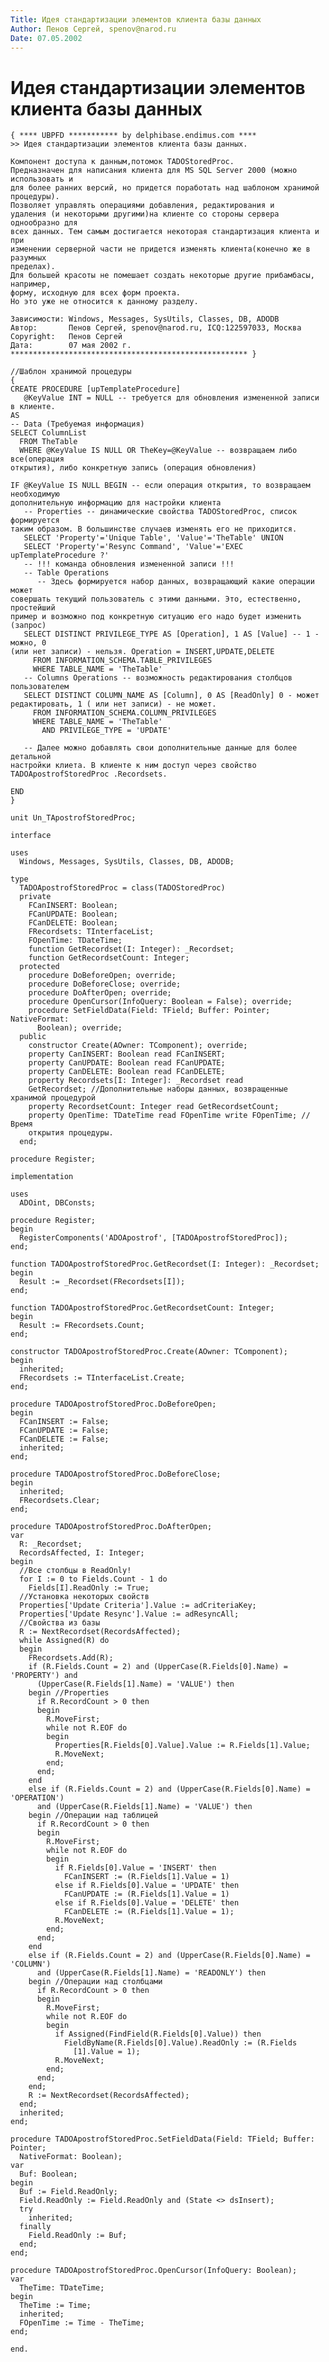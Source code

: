 ```yaml
---
Title: Идея стандартизации элементов клиента базы данных
Author: Пенов Сергей, spenov@narod.ru
Date: 07.05.2002
---
```



Идея стандартизации элементов клиента базы данных
=================================================

    { **** UBPFD *********** by delphibase.endimus.com ****
    >> Идея стандартизации элементов клиента базы данных.
     
    Компонент доступа к данным,потомок TADOStoredProc.
    Предназначен для написания клиента для MS SQL Server 2000 (можно использовать и
    для более ранних версий, но придется поработать над шаблоном хранимой
    процедуры).
    Позволяет управлять операциями добавления, редактирования и
    удаления (и некоторыми другими)на клиенте со стороны сервера однообразно для
    всех данных. Тем самым достигается некоторая стандартизация клиента и при
    изменении серверной части не придется изменять клиента(конечно же в разумных
    пределах).
    Для большей красоты не помешает создать некоторые другие прибамбасы, например,
    форму, исходную для всех форм проекта.
    Но это уже не относится к данному разделу.
     
    Зависимости: Windows, Messages, SysUtils, Classes, DB, ADODB
    Автор:       Пенов Сергей, spenov@narod.ru, ICQ:122597033, Москва
    Copyright:   Пенов Сергей
    Дата:        07 мая 2002 г.
    ***************************************************** }
     
    //Шаблон хранимой процедуры
    {
    CREATE PROCEDURE [upTemplateProcedure]
       @KeyValue INT = NULL -- требуется для обновления измененной записи в клиенте.
    AS
    -- Data (Требуемая информация)
    SELECT ColumnList
      FROM TheTable
      WHERE @KeyValue IS NULL OR TheKey=@KeyValue -- возвращаем либо все(операция
    открытия), либо конкретную запись (операция обновления)
     
    IF @KeyValue IS NULL BEGIN -- если операция открытия, то возвращаем необходимую
    дополнительную информацию для настройки клиента
       -- Properties -- динамические свойства TADOStoredProc, список формируется
    таким образом. В большинстве случаев изменять его не приходится.
       SELECT 'Property'='Unique Table', 'Value'='TheTable' UNION
       SELECT 'Property'='Resync Command', 'Value'='EXEC upTemplateProcedure ?'
       -- !!! команда обновления измененной записи !!!
       -- Table Operations
          -- Здесь формируется набор данных, возвращающий какие операции может
    совершать текущий пользователь с этими данными. Это, естественно, простейший
    пример и возможно под конкретную ситуацию его надо будет изменить (запрос)
       SELECT DISTINCT PRIVILEGE_TYPE AS [Operation], 1 AS [Value] -- 1 - можно, 0
    (или нет записи) - нельзя. Operation = INSERT,UPDATE,DELETE
         FROM INFORMATION_SCHEMA.TABLE_PRIVILEGES
         WHERE TABLE_NAME = 'TheTable'
       -- Columns Operations -- возможность редактирования столбцов пользователем
       SELECT DISTINCT COLUMN_NAME AS [Column], 0 AS [ReadOnly] 0 - может
    редактировать, 1 ( или нет записи) - не может.
         FROM INFORMATION_SCHEMA.COLUMN_PRIVILEGES
         WHERE TABLE_NAME = 'TheTable'
           AND PRIVILEGE_TYPE = 'UPDATE'
     
       -- Далее можно добавлять свои дополнительные данные для более детальной
    настройки клиета. В клиенте к ним доступ через свойство
    TADOApostrofStoredProc .Recordsets.
     
    END
    }
     
    unit Un_TApostrofStoredProc;
     
    interface
     
    uses
      Windows, Messages, SysUtils, Classes, DB, ADODB;
     
    type
      TADOApostrofStoredProc = class(TADOStoredProc)
      private
        FCanINSERT: Boolean;
        FCanUPDATE: Boolean;
        FCanDELETE: Boolean;
        FRecordsets: TInterfaceList;
        FOpenTime: TDateTime;
        function GetRecordset(I: Integer): _Recordset;
        function GetRecordsetCount: Integer;
      protected
        procedure DoBeforeOpen; override;
        procedure DoBeforeClose; override;
        procedure DoAfterOpen; override;
        procedure OpenCursor(InfoQuery: Boolean = False); override;
        procedure SetFieldData(Field: TField; Buffer: Pointer; NativeFormat:
          Boolean); override;
      public
        constructor Create(AOwner: TComponent); override;
        property CanINSERT: Boolean read FCanINSERT;
        property CanUPDATE: Boolean read FCanUPDATE;
        property CanDELETE: Boolean read FCanDELETE;
        property Recordsets[I: Integer]: _Recordset read
        GetRecordset; //Дополнительные наборы данных, возвращенные хранимой процедурой
        property RecordsetCount: Integer read GetRecordsetCount;
        property OpenTime: TDateTime read FOpenTime write FOpenTime; //Время
        открытия процедуры.
      end;
     
    procedure Register;
     
    implementation
     
    uses
      ADOint, DBConsts;
     
    procedure Register;
    begin
      RegisterComponents('ADOApostrof', [TADOApostrofStoredProc]);
    end;
     
    function TADOApostrofStoredProc.GetRecordset(I: Integer): _Recordset;
    begin
      Result := _Recordset(FRecordsets[I]);
    end;
     
    function TADOApostrofStoredProc.GetRecordsetCount: Integer;
    begin
      Result := FRecordsets.Count;
    end;
     
    constructor TADOApostrofStoredProc.Create(AOwner: TComponent);
    begin
      inherited;
      FRecordsets := TInterfaceList.Create;
    end;
     
    procedure TADOApostrofStoredProc.DoBeforeOpen;
    begin
      FCanINSERT := False;
      FCanUPDATE := False;
      FCanDELETE := False;
      inherited;
    end;
     
    procedure TADOApostrofStoredProc.DoBeforeClose;
    begin
      inherited;
      FRecordsets.Clear;
    end;
     
    procedure TADOApostrofStoredProc.DoAfterOpen;
    var
      R: _Recordset;
      RecordsAffected, I: Integer;
    begin
      //Все столбцы в ReadOnly!
      for I := 0 to Fields.Count - 1 do
        Fields[I].ReadOnly := True;
      //Установка некоторых свойств
      Properties['Update Criteria'].Value := adCriteriaKey;
      Properties['Update Resync'].Value := adResyncAll;
      //Свойства из базы
      R := NextRecordset(RecordsAffected);
      while Assigned(R) do
      begin
        FRecordsets.Add(R);
        if (R.Fields.Count = 2) and (UpperCase(R.Fields[0].Name) = 'PROPERTY') and
          (UpperCase(R.Fields[1].Name) = 'VALUE') then
        begin //Properties
          if R.RecordCount > 0 then
          begin
            R.MoveFirst;
            while not R.EOF do
            begin
              Properties[R.Fields[0].Value].Value := R.Fields[1].Value;
              R.MoveNext;
            end;
          end;
        end
        else if (R.Fields.Count = 2) and (UpperCase(R.Fields[0].Name) = 'OPERATION')
          and (UpperCase(R.Fields[1].Name) = 'VALUE') then
        begin //Операции над таблицей
          if R.RecordCount > 0 then
          begin
            R.MoveFirst;
            while not R.EOF do
            begin
              if R.Fields[0].Value = 'INSERT' then
                FCanINSERT := (R.Fields[1].Value = 1)
              else if R.Fields[0].Value = 'UPDATE' then
                FCanUPDATE := (R.Fields[1].Value = 1)
              else if R.Fields[0].Value = 'DELETE' then
                FCanDELETE := (R.Fields[1].Value = 1);
              R.MoveNext;
            end;
          end;
        end
        else if (R.Fields.Count = 2) and (UpperCase(R.Fields[0].Name) = 'COLUMN')
          and (UpperCase(R.Fields[1].Name) = 'READONLY') then
        begin //Операции над столбцами
          if R.RecordCount > 0 then
          begin
            R.MoveFirst;
            while not R.EOF do
            begin
              if Assigned(FindField(R.Fields[0].Value)) then
                FieldByName(R.Fields[0].Value).ReadOnly := (R.Fields
                  [1].Value = 1);
              R.MoveNext;
            end;
          end;
        end;
        R := NextRecordset(RecordsAffected);
      end;
      inherited;
    end;
     
    procedure TADOApostrofStoredProc.SetFieldData(Field: TField; Buffer: Pointer;
      NativeFormat: Boolean);
    var
      Buf: Boolean;
    begin
      Buf := Field.ReadOnly;
      Field.ReadOnly := Field.ReadOnly and (State <> dsInsert);
      try
        inherited;
      finally
        Field.ReadOnly := Buf;
      end;
    end;
     
    procedure TADOApostrofStoredProc.OpenCursor(InfoQuery: Boolean);
    var
      TheTime: TDateTime;
    begin
      TheTime := Time;
      inherited;
      FOpenTime := Time - TheTime;
    end;
     
    end.
